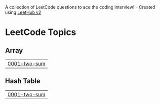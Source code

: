 A collection of LeetCode questions to ace the coding interview! - Created using [LeetHub v2](https://github.com/arunbhardwaj/LeetHub-2.0)
<!---LeetCode Topics Start-->
# LeetCode Topics
## Array
|  |
| ------- |
| [0001-two-sum](https://github.com/DEBASMITA2702/QCPP/tree/master/0001-two-sum) |
## Hash Table
|  |
| ------- |
| [0001-two-sum](https://github.com/DEBASMITA2702/QCPP/tree/master/0001-two-sum) |
<!---LeetCode Topics End-->
